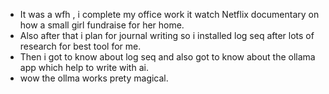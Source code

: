 - It was a wfh , i complete my office work it watch Netflix documentary on how a small girl fundraise for her home.
- Also after that i plan for journal writing so i installed log seq after lots of research for best tool for me.
- Then i got to know about log seq and also got to know about the ollama app which help to write with ai.
- wow the ollma works prety magical.
